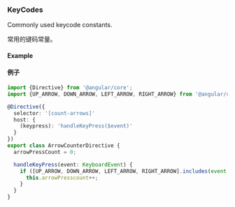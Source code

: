 ### KeyCodes

Commonly used keycode constants.

常用的键码常量。

#### Example

#### 例子

```ts
import {Directive} from '@angular/core';
import {UP_ARROW, DOWN_ARROW, LEFT_ARROW, RIGHT_ARROW} from '@angular/cdk/keycodes';

@Directive({
  selector: '[count-arrows]'
  host: {
    (keypress): 'handleKeyPress($event)'
  }
})
export class ArrowCounterDirective {
  arrowPressCount = 0;

  handleKeyPress(event: KeyboardEvent) {
    if ([UP_ARROW, DOWN_ARROW, LEFT_ARROW, RIGHT_ARROW].includes(event.keyCode)) {
      this.arrowPresscount++;
    }
  }
}
```
